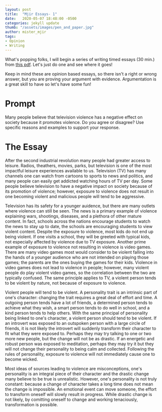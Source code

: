```yaml
---
layout: post
title:  "Mjir Essays- 1"
date:   2020-05-07 18:48:00 -0500
categories: jekyll update
thumb: "/assets/images/pen_and_paper.jpg"
author: mister_mjir
tags:
- Opinion
- Writing
---
```


What's popping folks, I will begin a series of writing timed essays (30 min.) from [this pdf](https://www.misd.net/languageart/grammarinaction/501writingprompts.pdf). Let's just do one and see where it goes!

Keep in mind these are opinion based essays, so there isn't a right or wrong answer, but you are proving your argument with evidence. Argumentation is a great skill to have so let's have some fun!

# Prompt

Many people believe that television violence has a negative effect on society because it promotes violence. Do you agree or disagree? Use specific reasons and examples to support your response.

# The Essay

After the second industrial revolution many people had greater access to leisure. Radios, theathers, movies, parks, but television
is one of the most impactful leisure experiences available to us. Television (TV) has many channels one can watch from cartoons to sports
to news and politics, and many people can easily get addicted watching hours of TV per day. Some people believe television to
have a negative impact on society because of its promotion of violence; however, exposure to violence does not result in one
becoming violent and malicious people will tend to be aggressive.

Television has its safety for a younger auidence, but there are many outlets where violence can still be seen. The news is a
primary example of violence explaining wars, shootings, diseases, and a plethora of other mature content. In fact, schools
across the nations encourage students to watch the news to stay up to date, the schools are encouraging students to view
violent content. Despite the exposure to violence, most kids do not end up being violent. If one visits a school, they will
be greeted with typical kids, not especially affected by violence due to TV exposure. Another prime example of exposure to
violence not resulting in violence is video games. There are many video games most would consider to be violent falling into
the hands of a younger audience who are not intended on playing those games; the parents are the ones buying the games for
their kids. Violence in video games does not lead to violence in people; however, many violent people do play violent video
games, so the correlation between the two are typically confused. The same principle applies to TV, a violent person tends to
be violent by nature, not because of exposure to violence.

Violent people will tend to be violent. A personality trait is an intrinsic part of one's character: changing the trait
requires a great deal of effort and time. A outgoing person tends have a lot of friends, a determined person tends to
achieve what they wish, a smart person tends to do well in school, and a kind person tends to help others. With the same
principal of personality being linked to one's character, a violent person should tend to be violent. If an introvert was
exposed to an outspoken person with a large circle of friends, it is not likely the introvert will suddenly transform their
character to fit what they were exposed to. Perhaps they may try talking to one or two more new people, but the change will
not be as drastic. If an energetic and robust person was exposed to meditation, perhaps they may try it but they will not
change their personality to being calm and collected. Following the rules of personality, exposure to violence will not
immediately cause one to become wicked.

Most ideas of sources leading to violence are misconceptions, one's personality is an integral piece of their character and
the drastic change many believe to be true is unrealistic. However, one's personality is not truly constant: because a change
of character takes a long time does not mean the change is impossible. An emotional event can move someone, the effort to
transform oneself will slowly result in progress. While drastic change is not likely, by comitting oneself to change and
working tenaciously, transformation is possible.
